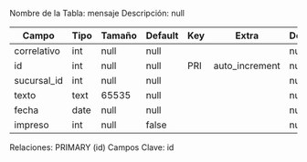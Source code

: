 
  Nombre de la Tabla: mensaje
  Descripción: null

| Campo          | Tipo | Tamaño    |  Default    | Key | Extra | Description | 
|----------------|------|-----------|-------------|-----|-------|-------------|
|correlativo| int| null |null |  | | null |
|id| int| null |null | PRI | auto_increment| null |
|sucursal_id| int| null |null |  | | null |
|texto| text| 65535 |null |  | | null |
|fecha| date| null |null |  | | null |
|impreso| int| null |false |  | | null |

Relaciones:  PRIMARY (id) 
Campos Clave: id
